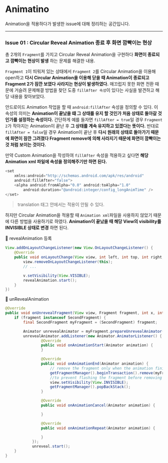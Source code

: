 # Animatino

Animation을 적용하다가 발생한 issue에 대해 정리하는 공간입니다.
***

### __Issue 01 : Circular Reveal Animation 종료 후 화면 깜빡이는 현상__

총 2개의 `Fragment`를 가지고 Circular Reveal Animation을 구현하다 __화면이 종료되고 깜빡이는 현상이 발생__ 하는 문제를 해결한 내용.

`Fragment 1`이 띄워져 있는 상태에서 `Fragment 2`를 Circular Animation을 이용해 open하고 __다시 Circular Animation을 이용해 닫을 때 Animation이 종료되고 Fragment 2가 잠깐 보였다 사라지는 현상이 발생하였다.__ 매끄럽지 못한 화면 전환 때문에 거슬려 문제해결 방법을 찾던 도중 `fillAfter 속성`이 있다는 사실을 발견하고 해당 내용을 찾아보았다.

안드로이드 Animation 작업을 할 때 `android:fillAfter` 속성을 정의할 수 있다. 이 속성의 의미는 __Animation이 끝났을 떄 그 상태를 유지 할 것인가 처음 상태로 돌아갈 것인가를 설정하는 속성이다.__ 간단하게 예를 들자면 `fillAfter = true`일 경우 `Fragment 2`가 작아지는 Animation이 끝난 후 __그 상태를 계속 유지하고 있겠다는 뜻이다.__ 반대로 `fillAfter = false`일 경우 Animation이 끝난 후 __다시 원래의 상태로 돌아가기 때문에 화면이 잠깐 그려졌다 Fragment remove에 의해 사라지기 때문에 화면이 깜빡이는 것 처럼 보이는 것이다.__

만약 Custom Animation을 작성하여 `fillAfter` 속성을 적용하고 싶다면 __해당 Animation xml 파일에 속성을 정의해주기만 하면 된다.__

```java
<set
    xmlns:android="http://schemas.android.com/apk/res/android"
    android:fillAfter="false">
    <alpha android:fromAlpha="0.0" android:toAlpha="1.0"
        android:duration="@android:integer/config_longAnimTime" />
</set>
```

> translation 태그 안에서는 적용이 안될 수 있다.

하지만 Circular Animation을 적용할 때 `Animation xml`파일을 사용하지 않았기 때문에 다른 방법을 사용하기로 하였다. __Animation이 끝났을 때 해당 View의 visibility를 INVISIBLE 상태로 변경__ 하면 된다.


:seedling: revealAnimation 등록
```java
View.addOnLayoutChangeListener(new View.OnLayoutChangeListener() {
    @Override
    public void onLayoutChange(View view, int left, int top, int right, int bottom, int oldLeft, int oldTop, int oldRight, int oldBottom) {
        view.removeOnLayoutChangeListener(this);
        // ...

        v.setVisibility(View.VISIBLE);
        revealAnimation.start();
    }
})
```

:seedling: unRevealAnimation
```java
@Override
public void onUnrevealFragment(View view, Fragment fragment, int x, int y) {
    if (fragment instanceof SecondFragment) {
        final SecondFragment myFragment = (SecondFragment) fragment;

        Animator unrevealAnimator = myFragment.prepareUnrevealAnimator(x, y);
        unrevealAnimator.addListener(new Animator.AnimatorListener() {
                @Override
                public void onAnimationStart(Animator animation) {
                }

                @Override
                public void onAnimationEnd(Animator animation) {
                    // remove the fragment only when the animation finishes
                    getFragmentManager().beginTransaction().remove(myFragment).setCustomAnimations(R.anim.fade_out, R.anim.fade_out).commit();
                    //to prevent flashing the fragment before removing it, execute pending transactions inmediately
                    view.setVisibility(View.INVISIBLE);
                    getFragmentManager().popBackStack();
                }

                @Override
                public void onAnimationCancel(Animator animation) {

                }

                @Override
                public void onAnimationRepeat(Animator animation) {

                }
            });
            unreveal.start();
    }
}

```
